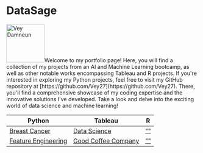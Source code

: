 # DataSage

<p><img src="images/vey5.JPG" alt="Vey Damneun" width="100" height="100" align+'bottom/>Welcome to my portfolio page! Here, you will find a collection of my projects from an AI and Machine Learning bootcamp, as well as other notable works encompassing Tableau and R projects. If you're interested in exploring my Python projects, feel free to visit my GitHub repository at [https://github.com/Vey27](https://github.com/Vey27). There, you'll find a comprehensive showcase of my coding expertise and the innovative solutions I've developed. Take a look and delve into the exciting world of data science and machine learning!</>
  
<head>
  <title>Table with Clickable Text Titles</title>
</head>
<body>
  <table>
    <thead>
      <tr>
        <th>Python</th>
        <th>Tableau</th>
        <th>R</th>
      </tr>
    </thead>
    <tbody>
      <tr>
        <td><a href="https://colab.research.google.com/drive/1_FuA9yuebjLWMQzPPnpWrWGb4GsMCyKX?usp=sharing" onclick="window.open(this.href,'_blank');return false;">Breast Cancer</a></td>
        <td><a href="https://public.tableau.com/views/DataScience_16829112837390/DataMining?:language=en-US&:display_count=n&:origin=viz_share_link" onclick="window.open(this.href,'_blank');return false;">Data Science</a></td>
        <td><a href="https://example.com" onclick="window.open(this.href,'_blank');return false;">""</a></td>
      </tr>
      <tr>
        <td><a href="https://example.org" onclick="window.open(this.href,'_blank');return false;">Feature Engineering</a></td>
        <td><a href="https://example.com" onclick="window.open(this.href,'_blank');return false;">Good Coffee Company</a></td>
        <td><a href="https://example.com" onclick="window.open(this.href,'_blank');return false;">""</a></td>
      </tr>
      <!-- Add more rows as needed -->
    </tbody>
  </table>
</body>




    
